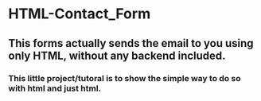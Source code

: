 # HTML-Contact_Form


## This forms actually sends the email to you using only HTML, without any backend included. 
### This little project/tutoral is to show the simple way to do so with html and just html.

